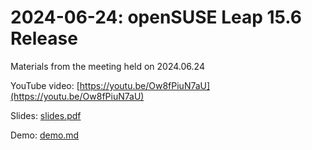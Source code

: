 # 2024-06-24: openSUSE Leap 15.6 Release

Materials from the meeting held on 2024.06.24

YouTube video: [https://youtu.be/Ow8fPiuN7aU](https://youtu.be/Ow8fPiuN7aU)

Slides: [slides.pdf](slides.pdf)

Demo: [demo.md](demo.md)
